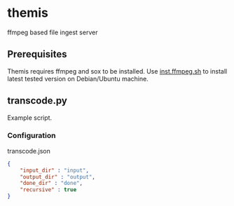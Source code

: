 themis
======

ffmpeg based file ingest server

Prerequisites
-------------

Themis requires ffmpeg and sox to be installed.
Use [inst.ffmpeg.sh](https://github.com/immstudios/installers/blob/master/install.ffmpeg.sh)
to install latest tested version on Debian/Ubuntu machine.

transcode.py
------------

Example script.

### Configuration

transcode.json
```json
{
    "input_dir" : "input",
    "output_dir" : "output",
    "done_dir" : "done",
    "recursive" : true
}
```
